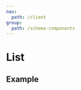 ```yaml
---
nav:
  path: /client
group:
  path: /schema-components
---
```


# List

## Example

<code src="./demos/demo1.tsx"></code>
